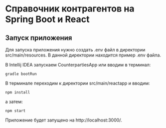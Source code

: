 # Справочник контрагентов на Spring Boot и React
## Запуск приложения
Для запуска приложения нужно создать .env файл в директории src/main/resources. В данной директории находится пример .env файла.


В Intellij IDEA запускаем CounterpartiesApp или вводим в терминал:
```
gradle bootRun
```


В терминале переходим к директории src/main/reactapp и вводим:
```
npm install
```
а затем:
```
npm start
```


Приложение будет запущено на http://localhost:3000/.
